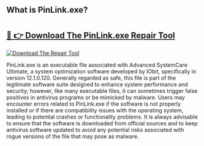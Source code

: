## What is PinLink.exe? 

# <h2><a href="https://exedetect.com/download.php?PinLink.exe">🔗 👉 Download The PinLink.exe Repair Tool</a></h2>

[![Download The Repair Tool](https://exedetect.com/download-button.jpg)](https://exedetect.com/download.php?PinLink.exe)

PinLink.exe is an executable file associated with Advanced SystemCare Ultimate, a system optimization software developed by IObit, specifically in version 12.1.0.120. Generally regarded as safe, this file is part of the legitimate software suite designed to enhance system performance and security; however, like many executable files, it can sometimes trigger false positives in antivirus programs or be mimicked by malware. Users may encounter errors related to PinLink.exe if the software is not properly installed or if there are compatibility issues with the operating system, leading to potential crashes or functionality problems. It is always advisable to ensure that the software is downloaded from official sources and to keep antivirus software updated to avoid any potential risks associated with rogue versions of the file that may pose as malware.